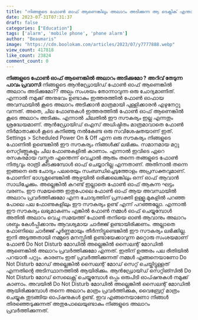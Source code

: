 ```yaml
---
title: "നിങ്ങളുടെ ഫോൺ ഓഫ് ആണെങ്കിലും അലാറം അടിക്കുന്ന ആ ടെക്നിക് എന്താണ് ?"
date: 2023-07-31T07:31:37
draft: false
categories: ["Education"]
tags: ['alarm', 'mobile phone', 'phone alarm']
author: "Beaumaris"
image: "https://cdn.boolokam.com/articles/2023/07/y7777888.webp"
view_count: 417818
like_count: 23824
comment_count: 0
---
```


**നിങ്ങളുടെ ഫോൺ ഓഫ് ആണെങ്കിൽ അലാറം അടിക്കുമോ ?** **അറിവ് തേടുന്ന പാവം പ്രവാസി** നിങ്ങളുടെ ആൻഡ്രോയിഡ് ഫോൺ ഓഫ് ആണെങ്കിൽ അലാറം അടിക്കുമോ?? അല്പം സംശയം തോന്നാവുന്ന ഒരു ചോദ്യമാണിത്. എന്നാൽ നമുക്ക് അനുഭവം ഉണ്ടാകും ഇത്തരത്തിൽ ഫോൺ ഓഫായ അവസ്ഥയിൽ കൂടെ അലാറം അടിക്കാൻ മാത്രമായി പുള്ളിക്കാരൻ എഴുനേറ്റു വന്നത്. അതെ, ചില ഫോണുകൾ ഇത്തരത്തിൽ ഫോൺ ഓഫ് ആണെങ്കിൽ കൂടെ അലാറം അടിക്കും. എന്നാൽ ചിലതിൽ ഈ സൗകര്യം ഇല്ല എന്നതും ശ്രദ്ധേയമാണ്. ആൻഡ്രോയിഡ് ഒഎസ് അധിഷ്ഠിതം മാത്രമാവാതെ ഫോൺ നിർമാതാക്കൾ കൂടെ കനിഞ്ഞു നൽകേണ്ട ഒരു സവിശേഷതയാണ് ഇത്. Settings > Scheduled Power On & Off എന്ന ഒരു സൗകര്യം നിങ്ങളുടെ ഫോണിൽ ഉണ്ടെങ്കിൽ ഈ സൗകര്യം നിങ്ങൾക്ക് ലഭിക്കും. സമാനമായ മറ്റു സെറ്റിങ്ങ്സുകളും ചില ഫോണുകളിൽ കാണാം. [](https://cdn.boolokam.com/articles/2023/07/y7777888.webp)എന്നാൽ ഇവിടെ ഏറെ രസകരമായ വസ്തുത എന്തെന്ന് വെച്ചാൽ ആരും തന്നെ തങ്ങളുടെ ഫോൺ നിത്യവും രാത്രി കിടക്കുമ്പോൾ ഓഫ് ചെയ്യാറില്ല എന്നതാണ്. അതിനാൽ തന്നെ ഇങ്ങനെ ഒരു ചോദ്യം പലരെയും സംബന്ധിച്ചെടുത്തോളം അപ്രസക്തവുമാണ്. ഫോണിന് ഭാഗ്യമുണ്ടെങ്കിൽ ആഴ്ചയിൽ ഒരിക്കലെങ്കിലും ഒന്ന് ഓഫ് ആവാൻ സാധിച്ചേക്കും. അല്ലെങ്കിൽ കറണ്ട് ഇല്ലാതെ ഫോൺ ഓഫ് ആകുന്ന ഘട്ടം വരണം. ഈ സമയത്തെ ഇതുപോലെ ഫോൺ ഓഫ് ആയ അവസ്ഥയിൽ അലാറം പ്രവർത്തിക്കുമോ എന്ന ചോദ്യത്തിന് പ്രസക്തി ഉള്ളൂ.മുകളിൽ പറഞ്ഞ പോലെ പല ഫോണുകളിലും ഈ സൗകര്യം ഉണ്ട് എന്ന് പറഞ്ഞല്ലോ. എന്നാൽ ഈ സൗകര്യം ലഭ്യമാകണം എങ്കിൽ ഫോൺ നമ്മൾ ഓഫ് ചെയ്യുമ്പോൾ അതിൽ അലാറം വെച്ച സമയത്ത് ഫോൺ തനിയെ ഓൺ ആവാനും അലാറം ശബ്ദം കേൾപ്പിക്കാനും ആവശ്യമായ ചാർജ്ജ് ഉണ്ടായിരിക്കണം. അല്ലാതെ ഫോണിലെ ചാർജ്ജ് പൂർണ്ണമായും തീർന്നിട്ടുണ്ടെങ്കിൽ ഈ സൗകര്യം ലഭിക്കില്ല. ഇനി അടുത്തതായി നമ്മുടെ മനസ്സിൽ ഉണ്ടായേക്കാവുന്ന മറ്റൊരു സംശയമാണ് ഫോൺ Do Not Disturb മോഡിൽ അല്ലെങ്കിൽ സൈലന്റ് മോഡിൽ ആണെങ്കിൽ അലാറം പ്രവർത്തിക്കുമോ എന്നത്. ഇതിന് ഉത്തരം പല രീതിയിൽ പറയാൻ പറ്റും. കാരണം ഇത് പ്രവർത്തിക്കുന്നത് നമ്മൾ എങ്ങനെയാണോ Do Not Disturb മോഡ് അല്ലെങ്കിൽ സൈലന്റ് മോഡ് സെറ്റ് ചെയ്തിട്ടുള്ളത് എന്നതിന്റെ അടിസ്ഥാനത്തിൽ ആയിരിക്കും. ആൻഡ്രോയ്ഡ് സെറ്റിങ്സിൽ Do Not Disturb മോഡ് സെലെക്റ്റ് ചെയ്യുമ്പോൾ ഒപ്പം ഒരുപിടി ഓപ്ഷനുകൾ നമുക്ക് കാണാം. അവയിൽ Do Not Disturb മോഡിൽ അല്ലെങ്കിൽ സൈലന്റ് മോഡിൽ ആയിരിക്കുമ്പോൾ തന്നെ അലാറം മാത്രം പ്രവർത്തിക്കുക, വൈബ്രേറ്റ് മാത്രം ചെയ്യുക തുടങ്ങിയ ഓപ്ഷനുകൾ ഉണ്ട്. ഇവ എങ്ങനെയാണോ നിങ്ങൾ തിരഞ്ഞെടുക്കുന്നത് അതുപോലെയുണ്ടാകും നിങ്ങളുടെ അലാറം പ്രവർത്തിക്കുന്നത്. 
